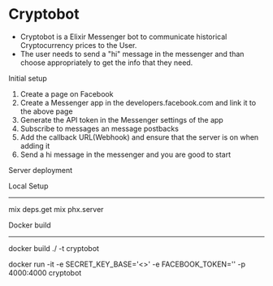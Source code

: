 # Cryptobot

  * Cryptobot is a Elixir Messenger bot to communicate historical Cryptocurrency prices to the User.
  * The user needs to send a "hi" message in the messenger and than choose appropriately to get the info that they need.

Initial setup

1) Create a page on Facebook
2) Create a Messenger app in the developers.facebook.com and link it to the above page
3) Generate the API token in the Messenger settings of the app
4) Subscribe to messages an message postbacks
5) Add the callback URL(Webhook) and ensure that the server is on when adding it
6) Send a hi message in the messenger and you are good to start

Server deployment

Local Setup
___________

mix deps.get
mix phx.server

Docker build
____________

docker build ./ -t cryptobot

docker run -it -e SECRET_KEY_BASE='<<put your secret key base here>>' -e FACEBOOK_TOKEN='<Your page access token Here>' -p 4000:4000 cryptobot
